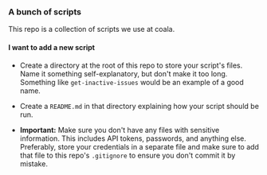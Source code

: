 ### A bunch of scripts

This repo is a collection of scripts we use at coala.

#### I want to add a new script

 - Create a directory at the root of this repo to store your script's files. Name it something self-explanatory, but don't make it too long. Something like `get-inactive-issues` would be an example of a good name.

 - Create a `README.md` in that directory explaining how your script should be run.

 - **Important:** Make sure you don't have any files with sensitive information. This includes API tokens, passwords, and anything else. Preferably, store your credentials in a separate file and make sure to add that file to this repo's `.gitignore` to ensure you don't commit it by mistake.
